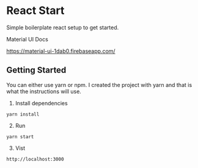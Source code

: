 # React Start
Simple boilerplate react setup to get started. 

Material UI Docs

https://material-ui-1dab0.firebaseapp.com/


## Getting Started
You can either use yarn or npm. I created the project with yarn and that is what the instructions will use.

1. Install dependencies

`yarn install`

2. Run

`yarn start`

3. Vist

`http://localhost:3000`
